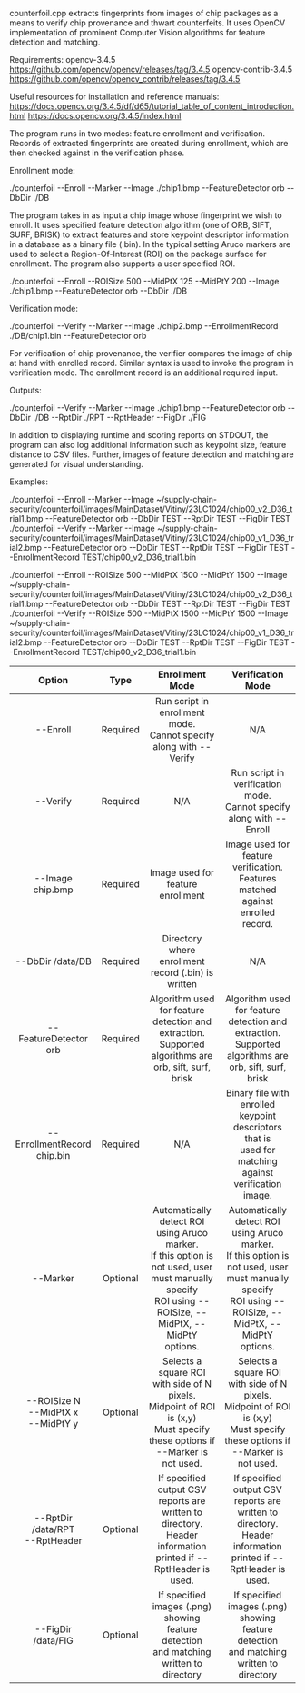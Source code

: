 counterfoil.cpp extracts fingerprints from images of chip packages
as a means to verify chip provenance and thwart counterfeits. It uses
OpenCV implementation of prominent Computer Vision algorithms for
feature detection and matching. 


Requirements:
 opencv-3.4.5          https://github.com/opencv/opencv/releases/tag/3.4.5 
 opencv-contrib-3.4.5   https://github.com/opencv/opencv_contrib/releases/tag/3.4.5

Useful resources for installation and reference manuals:
 https://docs.opencv.org/3.4.5/df/d65/tutorial_table_of_content_introduction.html
 https://docs.opencv.org/3.4.5/index.html

The program runs in two modes: feature enrollment and verification. 
Records of extracted fingerprints are created during enrollment, 
which are then checked against in the verification phase.

Enrollment mode:
   
   ./counterfoil --Enroll --Marker --Image ./chip1.bmp --FeatureDetector orb --DbDir ./DB 
   
   The program takes in as input a chip image whose fingerprint we wish to enroll.
   It uses specified feature detection algorithm (one of ORB, SIFT, SURF, BRISK)
   to extract features and store keypoint descriptor information in a database as a
   binary file (.bin). In the typical setting Aruco markers are used to select a 
   Region-Of-Interest (ROI) on the package surface for enrollment. The program also
   supports a user specified ROI.

   ./counterfoil --Enroll --ROISize 500 --MidPtX 125 --MidPtY 200 --Image ./chip1.bmp --FeatureDetector orb --DbDir ./DB 

Verification mode:

   ./counterfoil --Verify --Marker --Image ./chip2.bmp --EnrollmentRecord ./DB/chip1.bin --FeatureDetector orb

   For verification of chip provenance, the verifier compares the image of chip at hand
   with enrolled record. Similar syntax is used to invoke the program in verification mode.
   The enrollment record is an additional required input.

Outputs:

   ./counterfoil --Verify --Marker --Image ./chip1.bmp --FeatureDetector orb --DbDir ./DB --RptDir ./RPT --RptHeader --FigDir ./FIG 
   
   In addition to displaying runtime and scoring reports on STDOUT, the program can also 
   log additional information such as keypoint size, feature distance to CSV files.
   Further, images of feature detection and matching are generated for visual understanding.

Examples:

./counterfoil --Enroll --Marker --Image ~/supply-chain-security/counterfoil/images/MainDataset/Vitiny/23LC1024/chip00_v2_D36_trial1.bmp --FeatureDetector orb --DbDir TEST --RptDir TEST --FigDir TEST
./counterfoil --Verify --Marker --Image ~/supply-chain-security/counterfoil/images/MainDataset/Vitiny/23LC1024/chip00_v1_D36_trial2.bmp --FeatureDetector orb --DbDir TEST --RptDir TEST --FigDir TEST --EnrollmentRecord TEST/chip00_v2_D36_trial1.bin

./counterfoil --Enroll --ROISize 500 --MidPtX 1500 --MidPtY 1500 --Image ~/supply-chain-security/counterfoil/images/MainDataset/Vitiny/23LC1024/chip00_v2_D36_trial1.bmp --FeatureDetector orb --DbDir TEST --RptDir TEST --FigDir TEST
./counterfoil --Verify --ROISize 500 --MidPtX 1500 --MidPtY 1500 --Image ~/supply-chain-security/counterfoil/images/MainDataset/Vitiny/23LC1024/chip00_v1_D36_trial2.bmp --FeatureDetector orb --DbDir TEST --RptDir TEST --FigDir TEST --EnrollmentRecord TEST/chip00_v2_D36_trial1.bin

|                  Option                 	|    Type   	|                                                                       Enrollment Mode                                                                      	|                                                                      Verification Mode                                                                     	|
|:---------------------------------------:	|:---------:	|:----------------------------------------------------------------------------------------------------------------------------------------------------------:	|:----------------------------------------------------------------------------------------------------------------------------------------------------------:	|
| --Enroll                                	| Required  	| Run script in enrollment mode.<br>Cannot specify along with --Verify                                                                                       	| N/A                                                                                                                                                        	|
| --Verify                                	| Required  	| N/A                                                                                                                                                        	| Run script in verification mode.<br>Cannot specify along with --Enroll                                                                                     	|
| --Image chip.bmp                        	| Required  	| Image used for feature enrollment                                                                                                                          	| Image used for feature verification.<br>Features matched against enrolled record.                                                                          	|
| --DbDir /data/DB                        	| Required  	| Directory where enrollment record (.bin) is written                                                                                                        	| N/A                                                                                                                                                        	|
| --FeatureDetector orb                   	| Required  	| Algorithm used for feature detection and extraction.<br>Supported algorithms are orb, sift, surf, brisk                                                    	| Algorithm used for feature detection and extraction.<br>Supported algorithms are orb, sift, surf, brisk                                                    	|
| --EnrollmentRecord chip.bin             	| Required  	| N/A                                                                                                                                                        	| Binary file with enrolled keypoint descriptors that is <br>used for matching against verification image.                                                   	|
| --Marker                                	| Optional  	| Automatically detect ROI using Aruco marker.<br>If this option is not used, user must manually specify<br>ROI using --ROISize, --MidPtX, --MidPtY options. 	| Automatically detect ROI using Aruco marker.<br>If this option is not used, user must manually specify<br>ROI using --ROISize, --MidPtX, --MidPtY options. 	|
| --ROISize N<br>--MidPtX x<br>--MidPtY y 	| Optional  	| Selects a square ROI with side of N pixels. <br>Midpoint of ROI is (x,y)<br>Must specify these options if --Marker is not used.                            	| Selects a square ROI with side of N pixels. <br>Midpoint of ROI is (x,y)<br>Must specify these options if --Marker is not used.                            	|
| --RptDir /data/RPT<br>--RptHeader       	| Optional  	| If specified output CSV reports are written to directory.<br>Header information printed if --RptHeader is used.                                            	| If specified output CSV reports are written to directory.<br>Header information printed if --RptHeader is used.                                            	|
| --FigDir /data/FIG                      	| Optional  	| If specified images (.png) showing feature detection<br>and matching written to directory                                                                  	| If specified images (.png) showing feature detection<br>and matching written to directory                                                                  	|


